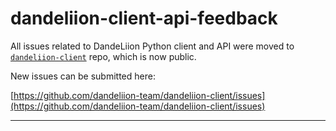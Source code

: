 # dandeliion-client-api-feedback

All issues related to DandeLiion Python client and API were moved to [`dandeliion-client`](https://github.com/dandeliion-team/dandeliion-client) repo, which is now public.

New issues can be submitted here:

[https://github.com/dandeliion-team/dandeliion-client/issues](https://github.com/dandeliion-team/dandeliion-client/issues)

----
